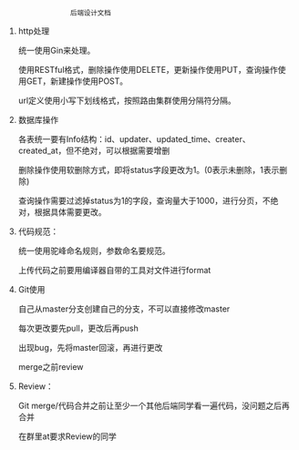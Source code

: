 					后端设计文档
1.	http处理

	统一使用Gin来处理。
	
	使用RESTful格式，删除操作使用DELETE，更新操作使用PUT，查询操作使用GET，新建操作使用POST。
	
	url定义使用小写下划线格式，按照路由集群使用分隔符分隔。
2.	数据库操作

	各表统一要有Info结构：id、updater、updated_time、creater、created_at，但不绝对，可以根据需要增删
	
	删除操作使用软删除方式，即将status字段更改为1。(0表示未删除，1表示删除)
	
	查询操作需要过滤掉status为1的字段，查询量大于1000，进行分页，不绝对，根据具体需要更改。
	
3.	代码规范：

	统一使用驼峰命名规则，参数命名要规范。
	
	上传代码之前要用编译器自带的工具对文件进行format
	
4.	Git使用

	自己从master分支创建自己的分支，不可以直接修改master
	
	每次更改要先pull，更改后再push
	
	出现bug，先将master回滚，再进行更改
	
	merge之前review
	
5.	Review：

	Git merge/代码合并之前让至少一个其他后端同学看一遍代码，没问题之后再合并
	
	在群里at要求Review的同学
	


